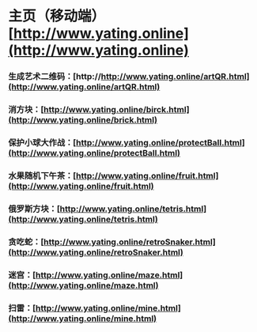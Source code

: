 # 主页（移动端） [http://www.yating.online](http://www.yating.online)

### 生成艺术二维码：[http://http://www.yating.online/artQR.html](http://www.yating.online/artQR.html)

### 消方块：[http://www.yating.online/birck.html](http://www.yating.online/brick.html)

### 保护小球大作战：[http://www.yating.online/protectBall.html](http://www.yating.online/protectBall.html)

### 水果随机下午茶：[http://www.yating.online/fruit.html](http://www.yating.online/fruit.html)

### 俄罗斯方块：[http://www.yating.online/tetris.html](http://www.yating.online/tetris.html)

### 贪吃蛇：[http://www.yating.online/retroSnaker.html](http://www.yating.online/retroSnaker.html)

### 迷宫：[http://www.yating.online/maze.html](http://www.yating.online/maze.html)

### 扫雷：[http://www.yating.online/mine.html](http://www.yating.online/mine.html)

